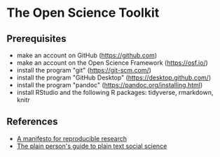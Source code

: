 # The Open Science Toolkit

## Prerequisites

- make an account on GitHub (https://github.com)
- make an account on the Open Science Framework (https://osf.io/)
- install the program "git" (https://git-scm.com/)
- install the program "GitHub Desktop" (https://desktop.github.com/)
- install the program "pandoc" (https://pandoc.org/installing.html)
- install RStudio and the following R packages: tidyverse, rmarkdown, knitr

## References

- [A manifesto for reproducible research](https://www.nature.com/articles/s41562-016-0021;)
- [The plain person's guide to plain text social science](https://kieranhealy.org/files/papers/plain-person-text.pdf)

